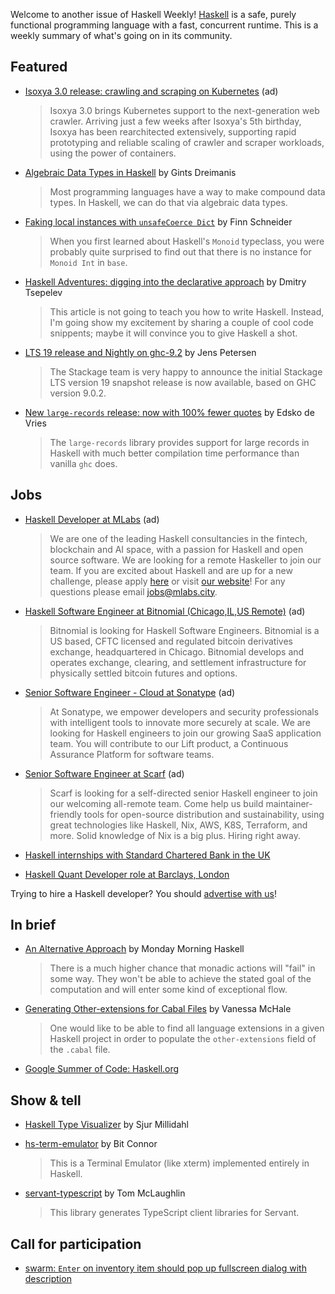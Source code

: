 Welcome to another issue of Haskell Weekly!
[Haskell](https://www.haskell.org) is a safe, purely functional programming language with a fast, concurrent runtime.
This is a weekly summary of what's going on in its community.

## Featured

<!-- 2022-03-03 to 2022-03-24. Changes weekly! -->
- [Isoxya 3.0 release: crawling and scraping on Kubernetes](https://www.tiredpixel.com/2022/01/24/isoxya-30-release-crawling-and-scraping-on-kubernetes/) (ad)
  > Isoxya 3.0 brings Kubernetes support to the next-generation web crawler. Arriving just a few weeks after Isoxya's 5th birthday, Isoxya has been rearchitected extensively, supporting rapid prototyping and reliable scaling of crawler and scraper workloads, using the power of containers.

- [Algebraic Data Types in Haskell](https://serokell.io/blog/algebraic-data-types-in-haskell) by Gints Dreimanis
  > Most programming languages have a way to make compound data types. In Haskell, we can do that via algebraic data types.

- [Faking local instances with `unsafeCoerce Dict`](https://prophetlabs.de/posts/unsafeCoerceDict.html) by Finn Schneider
  > When you first learned about Haskell's `Monoid` typeclass, you were probably quite surprised to find out that there is no instance for `Monoid Int` in `base`.

- [Haskell Adventures: digging into the declarative approach](https://dmitrytsepelev.dev/haskell-adventures) by Dmitry Tsepelev
  > This article is not going to teach you how to write Haskell. Instead, I'm going show my excitement by sharing a couple of cool code snippents; maybe it will convince you to give Haskell a shot.

- [LTS 19 release and Nightly on ghc-9.2](https://www.stackage.org/blog/2022/03/announce-lts-19-nightly-ghc9.2) by Jens Petersen
  > The Stackage team is very happy to announce the initial Stackage LTS version 19 snapshot release is now available, based on GHC version 9.0.2.

- [New `large-records` release: now with 100% fewer quotes](https://well-typed.com/blog/2022/03/large-records-without-the-quotes/) by Edsko de Vries
  > The `large-records` library provides support for large records in Haskell with much better compilation time performance than vanilla `ghc` does.

## Jobs

<!-- Runs from 2021-11-04 to 2022-04-14. -->
- [Haskell Developer at MLabs](https://apply.workable.com/mlabs/j/63DAAA4AEF/) (ad)
  > We are one of the leading Haskell consultancies in the fintech, blockchain and AI space, with a passion for Haskell and open source software. We are looking for a remote Haskeller to join our team. If you are excited about Haskell and are up for a new challenge, please apply [here](https://apply.workable.com/mlabs/j/63DAAA4AEF/) or visit [our website](https://mlabs.city/)! For any questions please email <jobs@mlabs.city>.

<!-- Runs from 2022-01-06 to 2022-03-24. -->
- [Haskell Software Engineer at Bitnomial (Chicago,IL,US Remote)](https://bitnomial.com/jobs/) (ad)
  > Bitnomial is looking for Haskell Software Engineers. Bitnomial is a US based, CFTC licensed and regulated bitcoin derivatives exchange, headquartered in Chicago. Bitnomial develops and operates exchange, clearing, and settlement infrastructure for physically settled bitcoin futures and options.

<!-- Runs from 2022-03-24 to 2022-04-14. -->
- [Senior Software Engineer - Cloud at Sonatype](https://jobs.lever.co/sonatype/338d0575-bdab-4b99-bb8b-70e0c7e09dfa) (ad)
  > At Sonatype, we empower developers and security professionals with intelligent tools to innovate more securely at scale. We are looking for Haskell engineers to join our growing SaaS application team. You will contribute to our Lift product, a Continuous Assurance Platform for software teams.

<!-- Runs from 2022-03-24 to 2022-03-31. -->
- [Senior Software Engineer at Scarf](https://about.scarf.sh/jobs/software-engineer) (ad)
  > Scarf is looking for a self-directed senior Haskell engineer to join our welcoming all-remote team. Come help us build maintainer-friendly tools for open-source distribution and sustainability, using great technologies like Haskell, Nix, AWS, K8S, Terraform, and more. Solid knowledge of Nix is a big plus. Hiring right away.

- [Haskell internships with Standard Chartered Bank in the UK](https://discourse.haskell.org/t/haskell-internships-with-standard-chartered-bank-in-the-uk/4235?u=taylorfausak)

- [Haskell Quant Developer role at Barclays, London](https://discourse.haskell.org/t/haskell-quant-developer-role-at-barclays-london/4243?u=taylorfausak)

Trying to hire a Haskell developer?
You should [advertise with us](https://haskellweekly.news/advertising.html)!

## In brief

- [An Alternative Approach](https://mmhaskell.com/blog/2022/3/21/an-alternative-approach) by Monday Morning Haskell
  > There is a much higher chance that monadic actions will "fail" in some way. They won't be able to achieve the stated goal of the computation and will enter some kind of exceptional flow.

- [Generating Other-extensions for Cabal Files](http://blog.vmchale.com/article/hs-extensions) by Vanessa McHale
  > One would like to be able to find all language extensions in a given Haskell project in order to populate the `other-extensions` field of the `.cabal` file.

- [Google Summer of Code: Haskell.org](https://summerofcode.withgoogle.com/programs/2022/organizations/haskellorg)

## Show & tell

- [Haskell Type Visualizer](https://www.type-depict.io) by Sjur Millidahl

- [hs-term-emulator](https://github.com/bitc/hs-term-emulator/tree/76060b1cd4e9e7b3841b1ca22b34c550108758d6) by Bit Connor
  > This is a Terminal Emulator (like xterm) implemented entirely in Haskell.

- [servant-typescript](https://github.com/codedownio/servant-typescript/tree/e2ffc94fe665ddfa2209195692929b54f21303a9) by Tom McLaughlin
  > This library generates TypeScript client libraries for Servant.

## Call for participation

- [swarm: `Enter` on inventory item should pop up fullscreen dialog with description](https://github.com/swarm-game/swarm/issues/319)
